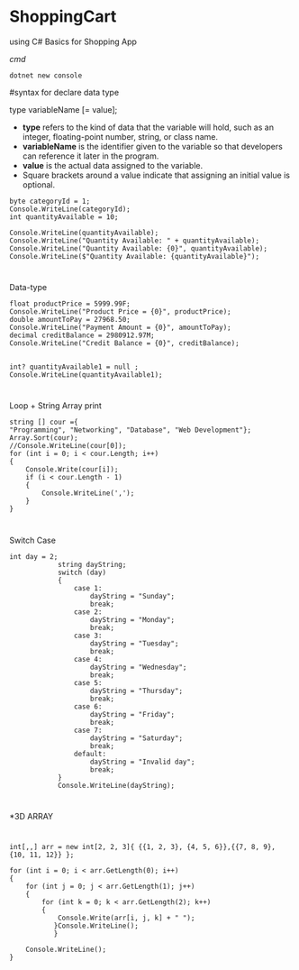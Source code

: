 # ShoppingCart
using C# Basics for Shopping App 

*cmd*

```dotnet new console```

#syntax for declare data type

type variableName [= value];

- **type** refers to the kind of data that the variable will hold, such as an integer, floating-point number, string, or class name.
- **variableName** is the identifier given to the variable so that developers can reference it later in the program.
- **value** is the actual data assigned to the variable.
- Square brackets around a value indicate that assigning an initial value is optional.


```
byte categoryId = 1;
Console.WriteLine(categoryId);
int quantityAvailable = 10;

Console.WriteLine(quantityAvailable); 
Console.WriteLine("Quantity Available: " + quantityAvailable);
Console.WriteLine("Quantity Available: {0}", quantityAvailable);
Console.WriteLine($"Quantity Available: {quantityAvailable}");
```
#
Data-type
```
float productPrice = 5999.99F;
Console.WriteLine("Product Price = {0}", productPrice);
double amountToPay = 27968.50;
Console.WriteLine("Payment Amount = {0}", amountToPay);
decimal creditBalance = 2980912.97M;
Console.WriteLine("Credit Balance = {0}", creditBalance);


int? quantityAvailable1 = null ;
Console.WriteLine(quantityAvailable1);
```

#
Loop + String Array print
```
string [] cour ={
"Programming", "Networking", "Database", "Web Development"};
Array.Sort(cour);
//Console.WriteLine(cour[0]);
for (int i = 0; i < cour.Length; i++)
{
    Console.Write(cour[i]);
    if (i < cour.Length - 1)
    {
        Console.WriteLine(',');
    }
}
```
# 
Switch Case
```
int day = 2;
            string dayString;
            switch (day)
            {
                case 1: 
                    dayString = "Sunday";
                    break;
                case 2:
                    dayString = "Monday";
                    break;
                case 3:
                    dayString = "Tuesday";
                    break;
                case 4:
                    dayString = "Wednesday";
                    break;
                case 5:
                    dayString = "Thursday";
                    break;
                case 6:
                    dayString = "Friday";
                    break;
                case 7:
                    dayString = "Saturday";
                    break;
                default:
                    dayString = "Invalid day";
                    break;
            }
            Console.WriteLine(dayString);
```
#
*3D ARRAY
#
```
int[,,] arr = new int[2, 2, 3]{ {{1, 2, 3}, {4, 5, 6}},{{7, 8, 9}, {10, 11, 12}} };

for (int i = 0; i < arr.GetLength(0); i++)
{
    for (int j = 0; j < arr.GetLength(1); j++)
    {
        for (int k = 0; k < arr.GetLength(2); k++)
        {
            Console.Write(arr[i, j, k] + " ");
           }Console.WriteLine();
           }
        
    Console.WriteLine();
}
```